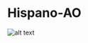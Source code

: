 # Hispano-AO

![alt text](https://media.discordapp.net/attachments/928396167002325123/930505929810644992/12-09-2015hhhh01_29_24.jpg?width=384&height=288)
